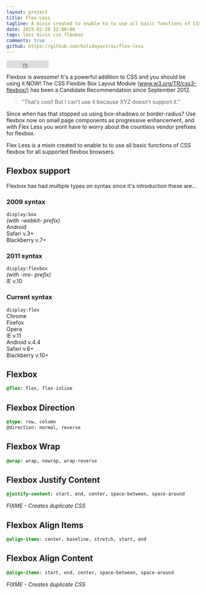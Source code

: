 ```yaml
---
layout: project
title: Flex-Less
tagline: A mixin created to enable to to use all basic functions of CSS flexbox for all supported flexbox browsers.
date: 2015-02-20 12:00:00
tags: less mixin css flexbox
comments: true
github: https://github.com/holidayextras/flex-less
---
```


<iframe src="http://ghbtns.com/github-btn.html?user=holidayextras&repo=flex-less&type=watch&count=true"
  allowtransparency="true" frameborder="0" scrolling="0" width="110" height="20" align="center"></iframe>


Flexbox is awesome! It's a powerful addition to CSS and you should be using it NOW!
The CSS Flexible Box Layout Module (www.w3.org/TR/css3-flexbox/) has been a Candidate Recommendation since September 2012.

> "That’s cool! But I can’t use it because XYZ doesn’t support it."

Since when has that stopped us using box-shadows or border-radius?
Use flexbox now on small page components as progressive enhancement, and with Flex Less you wont have to worry about the countless vendor prefixes for flexbox.

Flex Less is a mixin created to enable to to use all basic functions of CSS flexbox for all supported flexbox browsers.


## Flexbox support
Flexbox has had multiple types on syntax since it's introduction these are...

### 2009 syntax
`display:box`  
*(with -webkit- prefix)*  
Android  
Safari v.3+  
Blackberry v.7+  

### 2011 syntax
`display:flexbox`  
*(with -ms- prefix)*  
IE v.10  

### Current syntax
`display:flex`  
Chrome  
Firefox  
Opera  
IE v.11  
Android v.4.4  
Safari v.6+  
Blackberry v.10+  

## Flexbox
```css
@flex: flex, flex-inline
```
  
## Flexbox Direction
```css
@type: row, column
@direction: normal, reverse
```

## Flexbox Wrap
```css
@wrap: wrap, nowrap, wrap-reverse
```
  
## Flexbox Justify Content
```css
@justify-content: start, end, center, space-between, space-around
```

*FIXME - Creates duplicate CSS*
  
## Flexbox Align Items
```css
@align-items: center, baseline, stretch, start, end
```
  
## Flexbox Align Content
```css
@align-items: start, end, center, space-between, space-around
```

*FIXME - Creates duplicate CSS*
